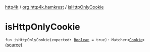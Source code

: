 [http4k](../index.md) / [org.http4k.hamkrest](index.md) / [isHttpOnlyCookie](./is-http-only-cookie.md)

# isHttpOnlyCookie

`fun isHttpOnlyCookie(expected: `[`Boolean`](https://kotlinlang.org/api/latest/jvm/stdlib/kotlin/-boolean/index.html)` = true): Matcher<`[`Cookie`](../org.http4k.core.cookie/-cookie/index.md)`>` [(source)](https://github.com/http4k/http4k/blob/master/http4k-testing-hamkrest/src/main/kotlin/org/http4k/hamkrest/cookie.kt#L25)